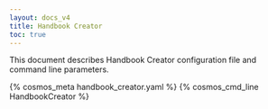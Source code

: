 ```yaml
---
layout: docs_v4
title: Handbook Creator
toc: true
---
```


This document describes Handbook Creator configuration file and command line parameters.

{% cosmos_meta handbook_creator.yaml %}
{% cosmos_cmd_line HandbookCreator %}
